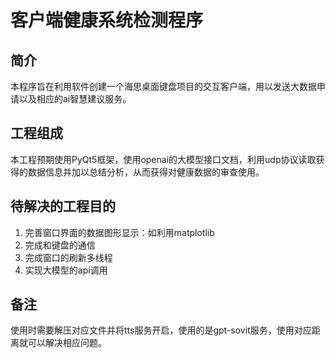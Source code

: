 # 客户端健康系统检测程序
## 简介
本程序旨在利用软件创建一个海思桌面键盘项目的交互客户端，用以发送大数据申请以及相应的ai智慧建议服务。
## 工程组成
本工程预期使用PyQt5框架，使用openai的大模型接口文档，利用udp协议读取获得的数据信息并加以总结分析，从而获得对健康数据的审查使用。
## 待解决的工程目的
1. 完善窗口界面的数据图形显示：如利用matplotlib
2. 完成和键盘的通信
3. 完成窗口的刷新多线程
4. 实现大模型的api调用
## 备注
使用时需要解压对应文件并将tts服务开启，使用的是gpt-sovit服务，使用对应距离就可以解决相应问题。